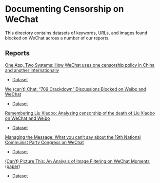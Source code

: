 # Documenting Censorship on WeChat

This directory contains datasets of keywords, URLs, and images found blocked on WeChat across a number of our reports.

## Reports 

[One App, Two Systems: How WeChat uses one censorship policy in China and another internationally](https://citizenlab.org/2016/11/wechat-china-censorship-one-app-two-systems)
* [Dataset](https://github.com/citizenlab/chat-censorship/tree/master/wechat/one_app_two_systems)

[We (can’t) Chat: “709 Crackdown” Discussions Blocked on Weibo and WeChat](https://citizenlab.org/2017/04/we-cant-chat-709-crackdown-discussions-blocked-on-weibo-and-wechat/)
* [Dataset](https://github.com/citizenlab/chat-censorship/tree/master/wechat/709crackdown)

[Remembering Liu Xiaobo: Analyzing censorship of the death of Liu Xiaobo on WeChat and Weibo](https://citizenlab.ca/2017/07/analyzing-censorship-of-the-death-of-liu-xiaobo-on-wechat-and-weibo/)
* [Dataset](https://github.com/citizenlab/chat-censorship/tree/master/wechat/lxb)

[Managing the Message: What you can’t say about the 19th National Communist Party Congress on WeChat](https://citizenlab.ca/2017/11/managing-message-censorship-19th-national-communist-party-congress-wechat/)
* [Dataset](https://github.com/citizenlab/chat-censorship/tree/master/wechat/ncpc19)

[(Can’t) Picture This: An Analysis of Image Filtering on WeChat Moments](https://citizenlab.ca/2018/08/cant-picture-this-an-analysis-of-image-filtering-on-wechat-moments/) ([paper](https://www.usenix.org/system/files/conference/foci18/foci18-paper-knockel.pdf))
* [Dataset](https://github.com/citizenlab/chat-censorship/tree/master/wechat/image-filtering)
